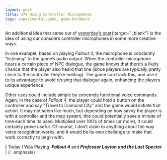 ```yaml
---
layout: post
title: 379 Using Controller Microphones
tags: experimental-game, game-hardware
---
```

An additional idea that came out of [yesterday’s post](http://www.foster-douglas.com/games/378-evolved-dialogue-system/){:target="_blank"} is the idea of using our console’s controller microphones in some more creative ways.

In one example, based on playing *Fallout 4*, the microphone is constantly "listening" to the game’s audio output.  When the controller microphone hears a certain piece of NPC dialogue, the game knows that there’s a likely chance that the player also heard that line (since players are typically pretty close to the controller they’re holding).  The game can track this, and use it to its advantage to avoid reusing that dialogue again, enhancing the players unique experience.

Other uses could include simple by extremely functional voice commands.  Again, in the case of *Fallout 4*, the player could hold a button on the controller and say "Travel to Diamond City" and the game would initiate that action.  It may not seem like much, but depending on how savvy the player is with a controller and the map system, this could potentially save a minute of time each time its used.  Multiplied over 100’s of times (or more), it could certainly prove useful.  Of course, I don’t claim to anything about the way voice recognition works, and it would be its own challenge to make that work correctly to begin with.

[ Today I Was Playing: ***Fallout 4*** and ***Professor Layton and the Last Specter*** ]
{: .emphasis}
